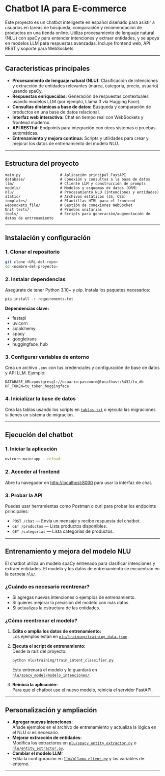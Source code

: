 # Chatbot IA para E-commerce

Este proyecto es un chatbot inteligente en español diseñado para asistir a usuarios en tareas de búsqueda, comparación y recomendación de productos en una tienda online. Utiliza procesamiento de lenguaje natural (NLU) con spaCy para entender intenciones y extraer entidades, y se apoya en modelos LLM para respuestas avanzadas. Incluye frontend web, API REST y soporte para WebSockets.

---

## Características principales

- **Procesamiento de lenguaje natural (NLU):** Clasificación de intenciones y extracción de entidades relevantes (marca, categoría, precio, usuario) usando spaCy.
- **Respuestas enriquecidas:** Generación de respuestas contextuales usando modelos LLM (por ejemplo, Llama 3 vía Hugging Face).
- **Consultas dinámicas a base de datos:** Búsqueda y comparación de productos en una base de datos relacional.
- **Interfaz web interactiva:** Chat en tiempo real con WebSockets y frontend moderno.
- **API RESTful:** Endpoints para integración con otros sistemas o pruebas automáticas.
- **Entrenamiento y mejora continua:** Scripts y utilidades para crear y mejorar los datos de entrenamiento del modelo NLU.

---

## Estructura del proyecto

```
main.py                  # Aplicación principal FastAPI
database/                # Conexión y consultas a la base de datos
llm/                     # Cliente LLM y construcción de prompts
models/                  # Modelos y esquemas de datos (ORM)
nlu/                     # Procesamiento NLU (intenciones y entidades)
static/                  # Archivos estáticos (JS, CSS)
templates/               # Plantillas HTML para el frontend
websockets_file/         # Gestión de conexiones WebSocket
Unit tests/              # Pruebas unitarias
tools/                   # Scripts para generación/augmentación de datos de entrenamiento
```

---

## Instalación y configuración

### 1. Clonar el repositorio

```sh
git clone <URL-del-repo>
cd <nombre-del-proyecto>
```

### 2. Instalar dependencias

Asegúrate de tener Python 3.10+ y pip. Instala los paquetes necesarios:

```sh
pip install -r requirements.txt
```

**Dependencias clave:**  
- fastapi  
- uvicorn  
- sqlalchemy  
- spacy  
- googletrans  
- huggingface_hub

### 3. Configurar variables de entorno

Crea un archivo `.env` con tus credenciales y configuración de base de datos y API LLM. Ejemplo:

```
DATABASE_URL=postgresql://usuario:password@localhost:5432/tu_db
HF_TOKEN=tu_token_huggingface
```

### 4. Inicializar la base de datos

Crea las tablas usando los scripts en [`tablas.txt`](tablas.txt) o ejecuta las migraciones si tienes un sistema de migración.

---

## Ejecución del chatbot

### 1. Iniciar la aplicación

```sh
uvicorn main:app --reload
```

### 2. Acceder al frontend

Abre tu navegador en [http://localhost:8000](http://localhost:8000) para usar la interfaz de chat.

### 3. Probar la API

Puedes usar herramientas como Postman o curl para probar los endpoints principales:

- `POST /chat` — Envía un mensaje y recibe respuesta del chatbot.
- `GET /productos` — Lista productos disponibles.
- `GET /categorias` — Lista categorías de productos.

---

## Entrenamiento y mejora del modelo NLU

El chatbot utiliza un modelo spaCy entrenado para clasificar intenciones y extraer entidades. El modelo y los datos de entrenamiento se encuentran en la carpeta [`nlu/`](nlu/).

### ¿Cuándo es necesario reentrenar?

- Si agregas nuevas intenciones o ejemplos de entrenamiento.
- Si quieres mejorar la precisión del modelo con más datos.
- Si actualizas la estructura de las entidades.

### ¿Cómo reentrenar el modelo?

1. **Edita o amplía los datos de entrenamiento:**  
   Los ejemplos están en [`nlu/training/training_data.json`](nlu/training/training_data.json) .

2. **Ejecuta el script de entrenamiento:**  
   Desde la raíz del proyecto:

   ```sh
   python nlu/training/train_intent_classifier.py
   ```

   Esto entrenará el modelo y lo guardará en [`nlu/spacy_model/modelo_intenciones/`](nlu/spacy_model/modelo_intenciones/).

3. **Reinicia la aplicación:**  
   Para que el chatbot use el nuevo modelo, reinicia el servidor FastAPI.


---

## Personalización y ampliación

- **Agregar nuevas intenciones:**  
  Añade ejemplos en el archivo de entrenamiento y actualiza la lógica en el NLU si es necesario.
- **Mejorar extracción de entidades:**  
  Modifica los extractores en [`nlu/spacy_entity_extractor.py`](nlu/spacy_entity_extractor.py) o [`nlu/entity_extractor.py`](nlu/entity_extractor.py).
- **Cambiar el modelo LLM:**  
  Edita la configuración en [`llm/ollama_client.py`](llm/ollama_client.py) y las variables de entorno.

---


